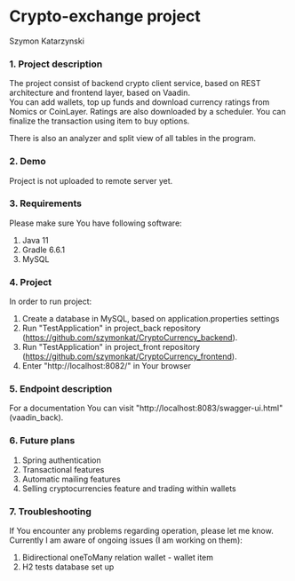 # Crypto-exchange project
Szymon Katarzynski

### 1. Project description
The project consist of backend crypto client service, based on REST architecture and frontend layer,
based on Vaadin. <br>
You can add wallets, top up funds and download currency ratings from Nomics or CoinLayer. 
Ratings are also downloaded by a scheduler. You can finalize the transaction using item to buy options. <br>

There is also an analyzer and split view of all tables in the program. 

### 2. Demo
Project is not uploaded to remote server yet.

### 3. Requirements
Please make sure You have following software:
1) Java 11
2) Gradle 6.6.1
3) MySQL

### 4. Project
In order to run project: <br>
1) Create a database in MySQL, based on application.properties settings 
2) Run "TestApplication" in project_back repository (https://github.com/szymonkat/CryptoCurrency_backend).
3) Run "TestApplication" in project_front repository (https://github.com/szymonkat/CryptoCurrency_frontend).
4) Enter "http://localhost:8082/" in Your browser

### 5. Endpoint description
For a documentation You can visit "http://localhost:8083/swagger-ui.html" (vaadin_back).

### 6. Future plans

1) Spring authentication
2) Transactional features
3) Automatic mailing features
4) Selling cryptocurrencies feature and trading within wallets

### 7. Troubleshooting
If You encounter any problems regarding operation, please let me know. 
<br>
Currently I am aware of ongoing issues (I am working on them):
1) Bidirectional oneToMany relation wallet - wallet item
2) H2 tests database set up
